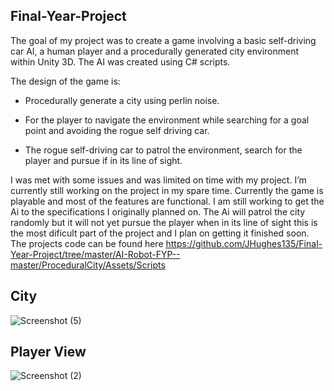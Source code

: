 ## Final-Year-Project

The goal of my project was to create a game involving a basic self-driving car AI, a human player and a procedurally generated city environment within Unity 3D. The AI was created using C# scripts.

The design of the game is:

- Procedurally generate a city using perlin noise.

- For the player to navigate the environment while searching for a goal point and avoiding the rogue self driving car.

- The rogue self-driving car to patrol the environment, search for the player and pursue if in its line of sight.

I was met with some issues and was limited on time with my project. I’m currently still working on the project in my spare time. Currently the game is playable and most of the features are functional. I am still working to get the Ai to the specifications I originally planned on. The Ai will patrol the city randomly but it will not yet pursue the player when in its line of sight this is the most dificult part of the project and I plan on getting it finished soon. The projects code can be found here https://github.com/JHughes135/Final-Year-Project/tree/master/AI-Robot-FYP--master/ProceduralCity/Assets/Scripts

## City
![Screenshot (5)](https://user-images.githubusercontent.com/23383259/157845788-9ebaabd3-07c1-4c42-95e3-1140349aadd7.png)

## Player View
![Screenshot (2)](https://user-images.githubusercontent.com/23383259/157845920-fecbf599-1704-43a3-accd-b6bfd0444013.png)

